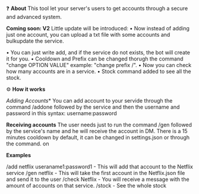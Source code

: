 ❓ **About**
This tool let your server's users to get accounts through a secure and advanced system.

**Coming soon: V2**
Little update will be introduced:
 • Now instead of adding just one account, you can upload a txt file with some accounts and bulkupdate the service.

• You can just write add, and if the service do not exists, the bot will create it for you.
 • Cooldown and Prefix can be changed thorugh the command "change OPTION VALUE" example: "change prefix /".
 • Now you can check how many accounts are in a service.
 • Stock command added to see all the stock.

⚙️ **How it works**

*Adding Accounts**
You can add account to your servide through the command /addone followed by the service and then the username and password in this syntax: username:password

**Receiving accounts**
The user needs just to run the command /gen followed by the service's name and he will receive the account in DM.
There is a 15 minutes cooldown by default, it can be changed in settings.json or through the command. on

**Examples**

/add netflix useraname1:password1 - This will add that account to the Netflix service
/gen netflix - This will take the first account in the Netflix.json file and send it to the user 
/check Netflix - You will receive a message with the amount of accounts on that service.
/stock - See the whole stock
